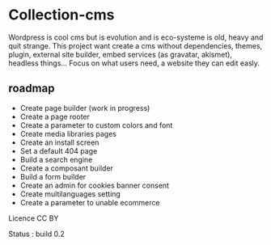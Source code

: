 # Collection-cms
Wordpress is cool cms but is evolution and is eco-systeme is old, heavy and quit strange. 
This project want create a cms without dependencies, themes, plugin, external site builder, embed services (as gravatar, akismet), headless things...
Focus on what users need, a website they can edit easly.

## roadmap 
- Create page builder (work in progress)
- Create a page rooter
- Create a parameter to custom colors and font
- Create media libraries pages
- Create an install screen
- Set a default 404 page
- Build a search engine
- Create a composant builder
- Build a form builder
- Create an admin for cookies banner consent
- Create multilanguages setting
- Create a parameter to unable ecommerce





Licence CC BY

Status : build 0.2